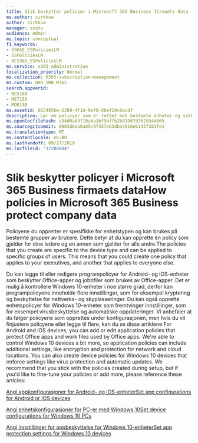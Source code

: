```yaml
---
title: Slik beskytter policyer i Microsoft 365 Business firmaets data
ms.author: sirkkuw
author: sirkkuw
manager: scotv
audience: Admin
ms.topic: conceptual
f1_keywords:
- O365E_ESPoliciesLM
- ESPoliciesLM
- BCS365_ESPoliciesLM
ms.service: o365-administration
localization_priority: Normal
ms.collection: M365-subscription-management
ms.custom: OKR_SMB_M365
search.appverid:
- BCS160
- MET150
- MOE150
ms.assetid: 665485be-2389-4f1d-9ef8-dbef19c6acdf
description: Lær om policyer som er rettet mot bestemte enheter og sikkerhetsgrupper for å beskytte firmadata på brukerens personlige enheter.
ms.openlocfilehash: a34d0a83f10aba1bf9bffb2b81907d7629344665
ms.sourcegitcommit: 6003d6da0a85c97357eb3dba3918eb145f381fe1
ms.translationtype: MT
ms.contentlocale: nb-NO
ms.lasthandoff: 09/27/2019
ms.locfileid: "37288084"
---
```

# <a name="how-policies-in-microsoft-365-business-protect-company-data"></a><span data-ttu-id="b675c-103">Slik beskytter policyer i Microsoft 365 Business firmaets data</span><span class="sxs-lookup"><span data-stu-id="b675c-103">How policies in Microsoft 365 Business protect company data</span></span>

<span data-ttu-id="b675c-p101">Policyene du oppretter er spesifikke for enhetstypen og kan brukes på bestemte grupper av brukere. Dette betyr at du kan opprette én policy som gjelder for dine ledere og en annen som gjelder for alle andre.</span><span class="sxs-lookup"><span data-stu-id="b675c-p101">The policies that you create are specific to the device type and can be applied to specific groups of users. This means that you could create one policy that applies to your executives, and another that applies to everyone else.</span></span>
  
<span data-ttu-id="b675c-p102">Du kan legge til eller redigere programpolicyer for Android- og iOS-enheter som beskytter Office-apper og jobbfiler som brukes av Office-apper. Det er mulig å kontrollere Windows 10-enheter i noe større grad, derfor kan programpolicyene inneholde flere innstillinger, som for eksempel kryptering og beskyttelse for nettverks- og skyplasseringer. Du kan også opprette enhetspolicyer for Windows 10-enheter som fremtvinger innstillinger, som for eksempel virusbeskyttelse og automatiske oppdateringer. Vi anbefaler at du følger policyene som opprettes under konfigurasjonen, men hvis du vil finjustere policyene eller legge til flere, kan du se disse artiklene:</span><span class="sxs-lookup"><span data-stu-id="b675c-p102">For Android and iOS devices, you can add or edit application policies that protect Office apps and work files used by Office apps. We're able to control Windows 10 devices a bit more, so application policies can include additional settings, like encryption and protection for network and cloud locations. You can also create device policies for Windows 10 devices that enforce settings like virus protection and automatic updates. We recommend that you stick with the policies created during setup, but if you'd like to fine-tune your policies or add more, please reference these articles:</span></span>
  
[<span data-ttu-id="b675c-110">Angi appkonfigurasjoner for Android- og iOS-enheter</span><span class="sxs-lookup"><span data-stu-id="b675c-110">Set app configurations for Android or iOS devices</span></span>](app-protection-settings-for-android-and-ios.md)
  
[<span data-ttu-id="b675c-111">Angi enhetskonfigurasjoner for PC-er med Windows 10</span><span class="sxs-lookup"><span data-stu-id="b675c-111">Set device configurations for Windows 10 PCs</span></span>](protection-settings-for-windows-10-pcs.md)
  
[<span data-ttu-id="b675c-112">Angi innstillinger for appbeskyttelse for Windows 10-enheter</span><span class="sxs-lookup"><span data-stu-id="b675c-112">Set app protection settings for Windows 10 devices</span></span>](protection-settings-for-windows-10-devices.md)
  

